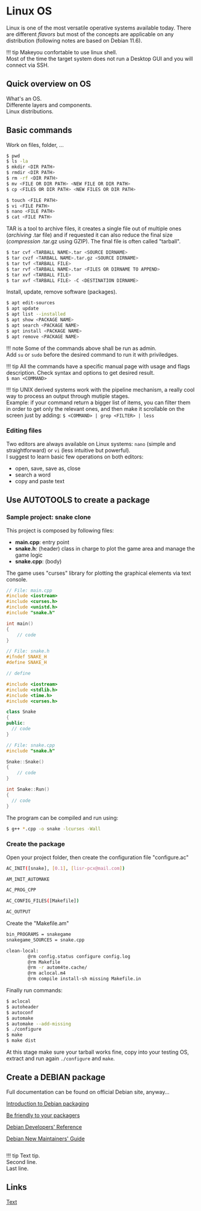 # Linux OS

Linux is one of the most versatile operative systems available today. There are different *flavors* but most of the concepts are applicable on any distribution (following notes are based on Debian 11.6).

!!! tip
    Makeyou confortable to use linux shell.  
    Most of the time the target system does not run a Desktop GUI and you will connect via SSH.

## Quick overview on OS

What's an OS.  
Differente layers and components.  
Linux distributions.

## Basic commands

Work on files, folder, ...

```bash
$ pwd
$ ls -la
$ mkdir <DIR PATH>
$ rmdir <DIR PATH>
$ rm -rf <DIR PATH>
$ mv <FILE OR DIR PATH> <NEW FILE OR DIR PATH> 
$ cp <FILES OR DIR PATH> <NEW FILES OR DIR PATH> 

$ touch <FILE PATH>
$ vi <FILE PATH>
$ nano <FILE PATH>
$ cat <FILE PATH>
```

TAR is a tool to archive files, it creates a single file out of multiple ones (*archiving* .tar file) and if requested it can also reduce the final size (*compression* .tar.gz using GZIP). The final file is often called "tarball".

```bash
$ tar cvf <TARBALL NAME>.tar <SOURCE DIRNAME>
$ tar cvzf <TARBALL NAME>.tar.gz <SOURCE DIRNAME>
$ tar tvf <TARBALL FILE>
$ tar rvf <TARBALL NAME>.tar <FILES OR DIRNAME TO APPEND>
$ tar xvf <TARBALL FILE>
$ tar xvf <TARBALL FILE> -C <DESTINATION DIRNAME>
```

Install, update, remove software (packages).

```bash
$ apt edit-sources
$ apt update
$ apt list --installed
$ apt show <PACKAGE NAME>
$ apt search <PACKAGE NAME>
$ apt install <PACKAGE NAME>
$ apt remove <PACKAGE NAME>
```

!!! note
    Some of the commands above shall be run as admin.  
    Add `su` or `sudo` before the desired command to run it with priviledges.

!!! tip
    All the commands have a specific manual page with usage and flags description.
    Check syntax and options to get desired result.    
    `$ man <COMMAND>`

!!! tip
    UNIX derived systems work with the pipeline mechanism, a really cool way to process an output through mutiple stages.  
    Example: if your command return a bigger list of items, you can filter them in order to get only the relevant ones, and then make it scrollable on the screen just by adding:
    `$ <COMMAND> | grep <FILTER> | less`

### Editing files

Two editors are always available on Linux systems: `nano` (simple and straightforward) or `vi` (less intuitive but powerful).  
I suggest to learn basic few operations on both editors:

* open, save, save as, close
* search a word
* copy and paste text

## Use AUTOTOOLS to create a package

### Sample project: snake clone

This project is composed by following files:

* **main.cpp**: entry point
* **snake.h**: (header) class in charge to plot the game area and manage the game logic
* **snake.cpp**: (body)

The game uses "curses" library for plotting the graphical elements via text console.

```cpp
// File: main.cpp
#include <iostream>
#include <curses.h>
#include <unistd.h>
#include "snake.h"

int main()
{    
    // code
}
```

```cpp
// File: snake.h
#ifndef SNAKE_H
#define SNAKE_H

// define

#include <iostream>
#include <stdlib.h>
#include <time.h>
#include <curses.h>

class Snake
{
public:
  // code
}
```

```cpp
// File: snake.cpp
#include "snake.h"

Snake::Snake()
{
	// code
}

int Snake::Run()
{
  // code
}
```

The program can be compiled and run using:

```bash
$ g++ *.cpp -o snake -lcurses -Wall
```

### Create the package

Open your project folder, then create the configuration file "configure.ac"

```bash
AC_INIT([snake], [0.1], [lisr-pcx@mail.com])

AM_INIT_AUTOMAKE

AC_PROG_CPP

AC_CONFIG_FILES([Makefile])

AC_OUTPUT
```

Create the "Makefile.am"

```bash
bin_PROGRAMS = snakegame
snakegame_SOURCES = snake.cpp

clean-local:
        @rm config.status configure config.log
        @rm Makefile
        @rm -r autom4te.cache/
        @rm aclocal.m4
        @rm compile install-sh missing Makefile.in
```

Finally run commands:

```bash
$ aclocal
$ autoheader
$ autoconf
$ automake
$ automake --add-missing
$ ./configure
$ make
$ make dist
```

At this stage make sure your tarball works fine, copy into your testing OS, extract and run again `./configure` and `make`.

## Create a DEBIAN package

Full documentation can be found on official Debian site, anyway...

[Introduction to Debian packaging](https://wiki.debian.org/Packaging/Intro)

[Be friendly to your packagers](https://wiki.debian.org/SoftwarePackaging)

[Debian Developers' Reference](https://www.debian.org/doc/manuals/developers-reference/)

[Debian New Maintainers' Guide](https://www.debian.org/doc/manuals/maint-guide/)




```bash


```

!!! tip
    Text tip.   
    Second line.  
    Last line.

## Links

[Text](https://google.com)  
